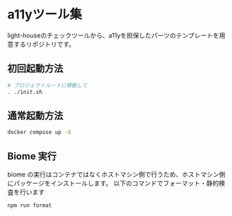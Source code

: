 # a11yツール集

light-houseのチェックツールから、a11yを担保したパーツのテンプレートを用意するリポジトリです。

## 初回起動方法

```bash
# プロジェクトルートに移動して
. ./init.sh
```

## 通常起動方法

```bash
docker compose up -d
```

## Biome 実行

biome の実行はコンテナではなくホストマシン側で行うため、ホストマシン側にパッケージをインストールします。
以下のコマンドでフォーマット・静的検査を行います

```bash
npm run format
```
